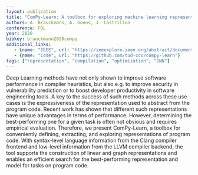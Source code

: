 ```yaml
---
layout: publication
title: "ComPy-Learn: A toolbox for exploring machine learning representations for compilers"
authors: A. Brauckmann, A. Goens, J. Castrillon
conference: FDL
year: 2020
bibkey: brauckmann2020compy
additional_links:
   - {name: "IEEE", url: "https://ieeexplore.ieee.org/abstract/document/9232946"}
   - {name: "Code", url: "https://github.com/tud-ccc/compy-learn"}
tags: ["representation", "compilation", "optimization", "GNN"]
---
```

Deep Learning methods have not only shown to improve software performance in compiler heuristics, but also e.g. to improve security in vulnerability prediction or to boost developer productivity in software engineering tools. A key to the success of such methods across these use cases is the expressiveness of the representation used to abstract from the program code. Recent work has shown that different such representations have unique advantages in terms of performance. However, determining the best-performing one for a given task is often not obvious and requires empirical evaluation.
Therefore, we present ComPy-Learn, a toolbox for conveniently defining, extracting, and exploring representations of program code. With syntax-level language information from the Clang compiler frontend and low-level information from the LLVM compiler backend, the tool supports the construction of linear and graph representations and enables an efficient search for the best-performing representation and model for tasks on program code.
